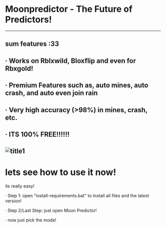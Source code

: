 # Moonpredictor - The Future of Predictors!
------------------------------------------
sum features :33
----------------
· Works on Rblxwild, Bloxflip and even for Rbxgold!
---------------------------------------------------
· Premium Features such as, auto mines, auto crash, and auto even join rain
---------------------------------------------------------------------------
· Very high accuracy (>98%) in mines, crash, etc.
-------------------------------------------------
· ITS 100% FREE!!!!!!
---------------------
![title1](https://github.com/ashexxxx/moonpredictor/assets/116804881/36b2209d-fe60-4c51-a329-179119b05f0a)
----------------------------------------------------------------------------------------------------------
# lets see how to use it now!
its really easy!

· Step 1: open "install-requirements.bat" to install all files and the latest version!

· Step 2/Last Step: just open Moon Predictor!

· now just pick the mode!
